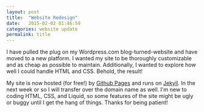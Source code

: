 ```yaml
---
layout: post
title:  "Website Redesign"
date:   2015-02-02 01:46:59
categories: website update
permalink: title
---
```

I have pulled the plug on my Wordpress.com blog-turned-website and have moved to a new platform. I wanted my site to be thoroughly customizable and as cheap as possible to maintain. Additionally, I wanted to explore how well I could handle HTML and CSS. Behold, the result!

My site is now hosted (for free!) by [Github Pages](https://pages.github.com/) and runs on [Jekyll](http://jekyllrb.com/). In the next week or so I will transfer over the domain name as well. I'm new to coding HTML, CSS, and Liquid, so some features of the site might be ugly or buggy until I get the hang of things. Thanks for being patient!